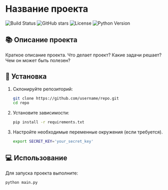 # Название проекта

![Build Status](https://img.shields.io/badge/build-passing-brightgreen)
![GitHub stars](https://img.shields.io/github/stars/username/repo)
![License](https://img.shields.io/github/license/username/repo)
![Python Version](https://img.shields.io/badge/python-3.8-blue)

## 📚 Описание проекта

Краткое описание проекта. Что делает проект? Какие задачи решает? Чем он может быть полезен?

## 🚀 Установка

1. Склонируйте репозиторий:

    ```bash
    git clone https://github.com/username/repo.git
    cd repo
    ```

2. Установите зависимости:

    ```bash
    pip install -r requirements.txt
    ```

3. Настройте необходимые переменные окружения (если требуется).

    ```bash
    export SECRET_KEY='your_secret_key'
    ```

## 💻 Использование

Для запуска проекта выполните:

```bash
python main.py
